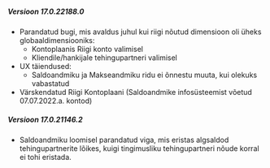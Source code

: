 ---
---
##### Versioon 17.0.22188.0
- Parandatud bugi, mis avaldus juhul kui riigi nõutud dimensioon oli üheks globaaldimensiooniks:
  - Kontoplaanis Riigi konto valimisel
  - Kliendile/hankijale tehingupartneri valimisel
- UX täiendused:
  - Saldoandmiku ja Makseandmiku ridu ei õnnestu muuta, kui olekuks vabastatud
- Värskendatud Riigi Kontoplaani (Saldoandmike infosüsteemist võetud 07.07.2022.a. kontod)

##### Versioon 17.0.21146.2
- Saldoandmiku loomisel parandatud viga, mis eristas algsaldod tehingupartnerite lõikes, kuigi tingimusliku tehingupartneri nõude korral ei tohi eristada.
